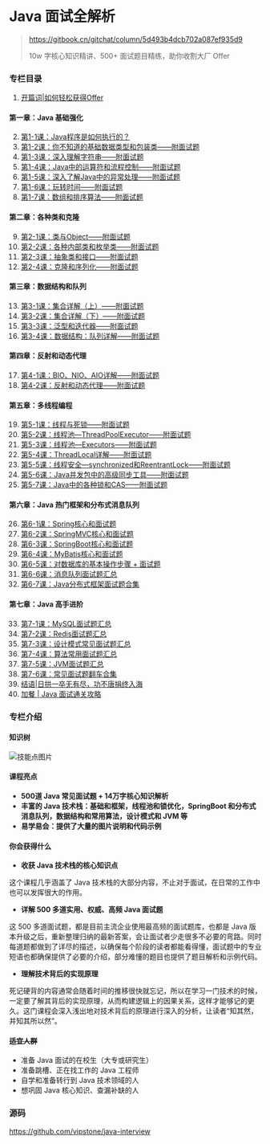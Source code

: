 # Java 面试全解析

> https://gitbook.cn/gitchat/column/5d493b4dcb702a087ef935d9
>
> 10w 字核心知识精讲、500+ 面试题目精练，助你收割大厂 Offer

### 专栏目录

1. [开篇词|如何轻松获得Offer](doc/01-get-offer.md)

#### 第一章：Java 基础强化

2. [第1-1课：Java程序是如何执行的？](doc/02-java-run.md)
3. [第1-2课：你不知道的基础数据类型和包装类——附面试题](doc/03-data-types.md)
4. [第1-3课：深入理解字符串——附面试题](doc/04-string.md)
5. [第1-4课：Java中的运算符和流程控制——附面试题](doc/05-operator.md)
6. [第1-5课：深入了解Java中的异常处理——附面试题](doc/06-exception.md)
7. [第1-6课：玩转时间——附面试题](doc/07-datetime.md)
8. [第1-7课：数组和排序算法——附面试题](doc/08-array-sort.md)

#### 第二章：各种类和克隆

9. [第2-1课：类与Object——附面试题](doc/09-class-object.md)
10. [第2-2课：各种内部类和枚举类——附面试题](doc/10-inner-enum.md)
11. [第2-3课：抽象类和接口——附面试题](doc/11-abstract-interface.md)
12. [第2-4课：克隆和序列化——附面试题](doc/12-clone-serialize.md)

#### 第三章：数据结构和队列

13. [第3-1课：集合详解（上）——附面试题](doc/13-collection.md)
14. [第3-2课：集合详解（下）——附面试题](doc/14-map.md)
15. [第3-3课：泛型和迭代器——附面试题](doc/15-generic-iterator.md)
16. [第3-4课：数据结构：队列详解——附面试题](doc/16-queue.md)

#### 第四章：反射和动态代理

17. [第4-1课：BIO、NIO、AIO详解——附面试题](doc/17-io.md)
18. [第4-2课：反射和动态代理——附面试题](doc/18-reflect-proxy.md)

#### 第五章：多线程编程

19. [第5-1课：线程与死锁——附面试题](doc/19-thread-deadlock.md)
20. [第5-2课：线程池—ThreadPoolExecutor——附面试题](doc/20-threadpool-executor.md)
21. [第5-3课：线程池—Executors——附面试题](doc/21-executors.md)
22. [第5-4课：ThreadLocal详解——附面试题](doc/22-threadlocal.md)
23. [第5-5课：线程安全—synchronized和ReentrantLock——附面试题](doc/23-synchronized-reentrantlock.md)
24. [第5-6课：Java并发包中的高级同步工具——附面试题](doc/24-juc.md)
25. [第5-7课：Java中的各种锁和CAS——附面试题](doc/25-lock-cas.md)

#### 第六章：Java 热门框架和分布式消息队列

26. [第6-1课：Spring核心和面试题](doc/26-spring.md)
27. [第6-2课：SpringMVC核心和面试题](doc/27-springmvc.md)
28. [第6-3课：SpringBoot核心和面试题](doc/28-springboot.md)
29. [第6-4课：MyBatis核心和面试题](doc/29-mybatis.md)
30. [第6-5课：对数据库的基本操作步骤 + 面试题](doc/30-mybatis2.md)
31. [第6-6课：消息队列面试题汇总](doc/31-mq.md)
32. [第6-7课：Java分布式框架面试题合集](doc/32-distributed.md)

#### 第七章：Java 高手进阶

33. [第7-1课：MySQL面试题汇总](doc/33-mysql.md)
34. [第7-2课：Redis面试题汇总](doc/34-redis.md)
35. [第7-3课：设计模式常见面试题汇总](doc/35-design-patterns.md)
36. [第7-4课：算法常用面试题汇总](doc/36-algorithm.md)
37. [第7-5课：JVM面试题汇总](doc/37-jvm.md)
38. [第7-6课：常见面试题翻车合集](doc/38-questions.md)
39. [结语|日拱一卒无有尽，功不唐捐终入海](doc/39-epilogue.md)
40. [加餐 | Java 面试通关攻略](doc/40-raiders.md)

### 专栏介绍

#### 知识树

![技能点图片](http://icdn.apigo.cn/blog/java-interview-mindmap.png)

#### 课程亮点

- **500道 Java 常见面试题 + 14万字核心知识解析**
- **丰富的 Java 技术栈：基础和框架，线程池和锁优化，SpringBoot 和分布式消息队列，数据结构和常用算法，设计模式和 JVM 等**
- **易学易会：提供了大量的图片说明和代码示例**

#### 你会获得什么

- **收获 Java 技术栈的核心知识点**

这个课程几乎涵盖了 Java 技术栈的大部分内容，不止对于面试，在日常的工作中也可以发挥很大的作用。

- **详解 500 多道实用、权威、高频 Java 面试题**

这 500 多道面试题，都是目前主流企业使用最高频的面试题库，也都是 Java 版本升级之后，重新整理归纳的最新答案，会让面试者少走很多不必要的弯路。同时每道题都做到了详尽的描述，以确保每个阶段的读者都能看得懂，面试题中的专业短语也都确保提供了必要的介绍，部分难懂的题目也提供了题目解析和示例代码。

- **理解技术背后的实现原理**

死记硬背的内容通常会随着时间的推移很快就忘记，所以在学习一门技术的时候，一定要了解其背后的实现原理，从而构建逻辑上的因果关系，这样才能够记的更久。这门课程会深入浅出地对技术背后的原理进行深入的分析，让读者“知其然，并知其所以然”。

#### ~~适宜人群~~

- 准备 Java 面试的在校生（大专或研究生）
- 准备跳槽、正在找工作的 Java 工程师
- 自学和准备转行到 Java 技术领域的人
- 想巩固 Java 核心知识、查漏补缺的人

### 源码

https://github.com/vipstone/java-interview
